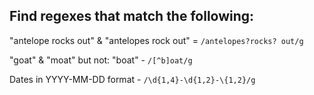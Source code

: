 ## Find regexes that match the following:

"antelope rocks out" & "antelopes rock out" = `/antelopes?rocks? out/g`

"goat" & "moat" but not: "boat" - `/[^b]oat/g`

Dates in YYYY-MM-DD format - `/\d{1,4}-\d{1,2}-\{1,2}/g`

